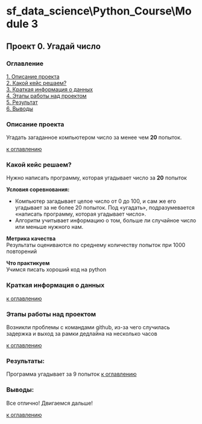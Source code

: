 # sf_data_science\Python_Course\Module 3 
 ## Проект 0. Угадай число

### Оглавление  
[1. Описание проекта](.README.md#Описание-проекта)  
[2. Какой кейс решаем?](.README.md#Какой-кейс-решаем)  
[3. Краткая информация о данных](.README.md#Краткая-информация-о-данных)  
[4. Этапы работы над проектом](.README.md#Этапы-работы-над-проектом)  
[5. Результат](.README.md#Результат)    
[6. Выводы](.README.md#Выводы) 

### Описание проекта    
Угадать загаданное компьютером число за менее чем **20** попыток.

[к оглавлению](_)


### Какой кейс решаем?    
Нужно написать программу, которая угадывает число за **20** попыток

**Условия соревнования:**  
- Компьютер загадывает целое число от 0 до 100, и сам же его угадывает за не более 20 попыток. Под «угадать», подразумевается «написать программу, которая угадывает число».
- Алгоритм учитывает информацию о том, больше ли случайное число или меньше нужного нам.

**Метрика качества**     
Результаты оцениваются по среднему количеству попыток при 1000 повторений

**Что практикуем**     
Учимся писать хороший код на python


### Краткая информация о данных

  
[к оглавлению](.README.md#Оглавление)


### Этапы работы над проектом  

Возникли проблемы с командами github, из-за чего случилась задержка и выход за рамки дедлайна на несколько часов

[к оглавлению](.README.md#Оглавление)


### Результаты:  

Программа угадывает за 9 попыток
[к оглавлению](.README.md#Оглавление)


### Выводы:  
Все отлично! Двигаемся дальше!

[к оглавлению](.README.md#Оглавление)

